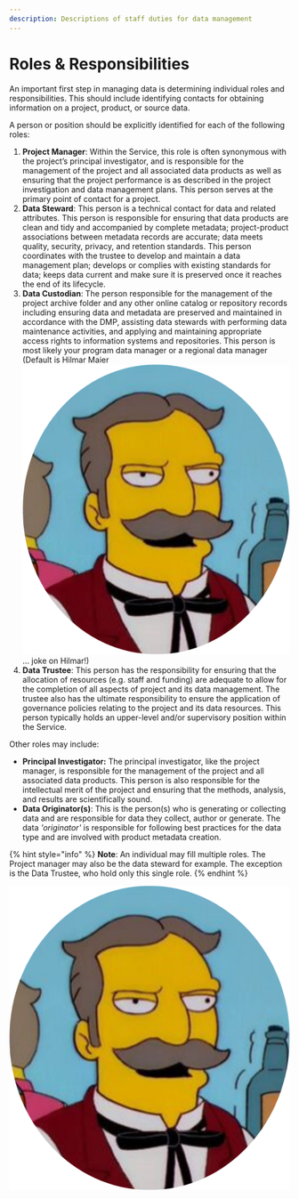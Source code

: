 ```yaml
---
description: Descriptions of staff duties for data management
---
```


# Roles & Responsibilities

An important first step in managing data is determining individual roles and responsibilities.  This should include identifying contacts for obtaining information on a project, product, or source data.&#x20;

A person or position should be explicitly identified for each of the following roles:

1. **Project Manager**: Within the Service, this role is often synonymous with the project’s principal investigator, and is responsible for the management of the project and all associated data products as well as ensuring that the project performance is as described in the project investigation and data management plans.  This person serves at the primary point of contact for a project.
2. **Data Steward**: This person is a technical contact for data and related attributes.  This person is responsible for ensuring that data products are clean and tidy and accompanied by complete metadata; project-product associations between metadata records are accurate; data meets quality, security, privacy, and retention standards. This person coordinates with the trustee to develop and maintain a data management plan; develops or complies with existing standards for data; keeps data current and make sure it is preserved once it reaches the end of its lifecycle.
3. **Data Custodian**: The person responsible for the management of the project archive folder and any other online catalog or repository records including ensuring data and metadata are preserved and maintained in accordance with the DMP, assisting data stewards with performing data maintenance activities, and applying and maintaining appropriate access rights to information systems and repositories.  This person is most likely your program data manager or a regional data manager  (Default is Hilmar Maier<img src="../../.gitbook/assets/image (78).png" alt="" data-size="line">... joke on Hilmar!)
4. **Data Trustee**: This person has the responsibility for ensuring that the allocation of resources (e.g. staff and funding) are adequate to allow for the completion of all aspects of project and its data management. The trustee also has the ultimate responsibility to ensure the application of governance policies relating to the project and its data resources.  This person typically holds an upper-level and/or supervisory position within the Service.

Other roles may include:

* **Principal Investigator:** The principal investigator, like the project manager, is responsible for the management of the project and all associated data products.  This person is also responsible for the intellectual merit of the project and ensuring that the methods, analysis, and results are scientifically sound.&#x20;
* **Data Originator(s)**: This is the person(s) who is generating or collecting data and are responsible for data they collect, author or generate. The data _'originator'_ is responsible for following best practices for the data type and are involved with product metadata creation.

{% hint style="info" %}
&#x20;**Note**: An individual may fill multiple roles.  The Project manager may also be the data steward for example.  The exception is the Data Trustee, who hold only this single role. &#x20;
{% endhint %}

<img src="../../.gitbook/assets/image (102).png" alt="" data-size="line">
